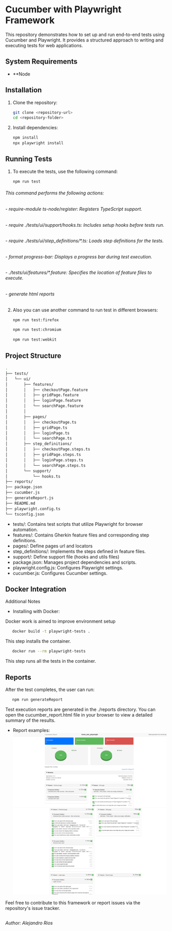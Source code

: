 # Cucumber with Playwright Framework

This repository demonstrates how to set up and run end-to-end tests using Cucumber and Playwright. It provides a structured approach to writing and executing tests for web applications.

## System Requirements

- **Node

## Installation

1. Clone the repository:

   ```bash
   git clone <repository-url>
   cd <repository-folder>
   ```

2. Install dependencies:

   ```bash
   npm install
   npx playwright install
   ```

## Running Tests
1. To execute the tests, use the following command:
   ```bash
   npm run test
   ```   

###### This command performs the following actions:
###### - require-module ts-node/register: Registers TypeScript support.
###### - require ./tests/ui/support/hooks.ts: Includes setup hooks before tests run.
###### - require ./tests/ui/step_definitions/*.ts: Loads step definitions for the tests.
###### - format progress-bar: Displays a progress bar during test execution.
###### - ./tests/ui/features/*.feature: Specifies the location of feature files to execute.
###### - generate html reports

2. Also you can use another command to run test in different browsers:
   ```bash
   npm run test:firefox
   ``` 

   ```bash
   npm run test:chromium
   ```   

   ```bash
   npm run test:webkit
   ```   


## Project Structure

```bash
.
├── tests/
│   └── ui/
│       ├── features/
│       │   ├── checkoutPage.feature
│       │   ├── gridPage.feature
│       │   ├── loginPage.feature
│       │   └── searchPage.feature
│       │  
│       ├── pages/
│       │   ├── checkoutPage.ts
│       │   ├── gridPage.ts
│       │   ├── loginPage.ts
│       │   └── searchPage.ts
│       ├── step_definitions/
│       │   ├── checkoutPage.steps.ts
│       │   ├── gridPage.steps.ts
│       │   ├── loginPage.steps.ts
│       │   └── searchPage.steps.ts
│       └── support/
│           └── hooks.ts
├── reports/
├── package.json
├── cucumber.js
├── generateReport.js
├── README.md
├── playwright.config.ts
└── tsconfig.json


```
- tests/: Contains test scripts that utilize Playwright for browser automation.
- features/: Contains Gherkin feature files and corresponding step definitions.
- pages/: Define pages url and locators
- step_definitions/: Implements the steps defined in feature files.
- support/: Define support file (hooks and utils files)
- package.json: Manages project dependencies and scripts.
- playwright.config.js: Configures Playwright settings.
- cucumber.js: Configures Cucumber settings.


## Docker Integration

Additional Notes
- Installing with Docker:

Docker work is aimed to improve environment setup
```bash
   docker build -t playwright-tests .
   ```
This step installs the container.

```bash
   docker run --rm playwright-tests
   ```
This step runs all the tests in the container.

## Reports
After the test completes, the user can run:
```bash
   npm run generateReport
   ```
Test execution reports are generated in the ./reports directory. You can open the cucumber_report.html file in your browser to view a detailed summary of the results.

- Report examples:
![Report image 1](./reports/examples/report_01.png)
![Report image 2](./reports/examples/report_02.png)


Feel free to contribute to this framework or report issues via the repository's issue tracker.

##

 ###### Author: Alejandro Rios 
